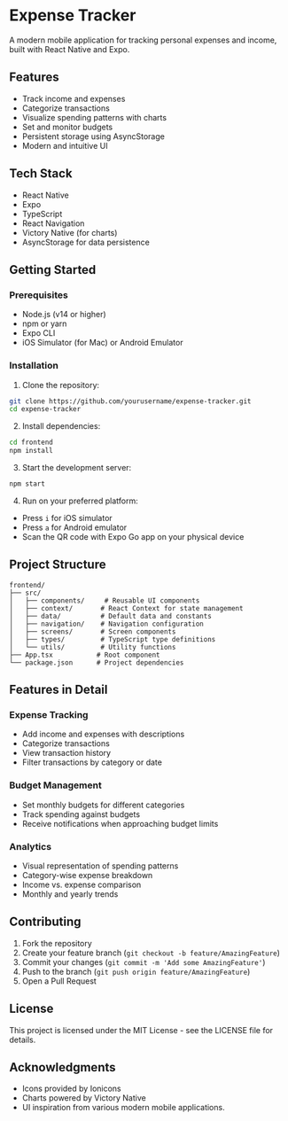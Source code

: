 # Expense Tracker

A modern mobile application for tracking personal expenses and income, built with React Native and Expo.

## Features

- Track income and expenses
- Categorize transactions
- Visualize spending patterns with charts
- Set and monitor budgets
- Persistent storage using AsyncStorage
- Modern and intuitive UI

## Tech Stack

- React Native
- Expo
- TypeScript
- React Navigation
- Victory Native (for charts)
- AsyncStorage for data persistence

## Getting Started

### Prerequisites

- Node.js (v14 or higher)
- npm or yarn
- Expo CLI
- iOS Simulator (for Mac) or Android Emulator

### Installation

1. Clone the repository:
```bash
git clone https://github.com/yourusername/expense-tracker.git
cd expense-tracker
```

2. Install dependencies:
```bash
cd frontend
npm install
```

3. Start the development server:
```bash
npm start
```

4. Run on your preferred platform:
- Press `i` for iOS simulator
- Press `a` for Android emulator
- Scan the QR code with Expo Go app on your physical device

## Project Structure

```
frontend/
├── src/
│   ├── components/     # Reusable UI components
│   ├── context/       # React Context for state management
│   ├── data/          # Default data and constants
│   ├── navigation/    # Navigation configuration
│   ├── screens/       # Screen components
│   ├── types/         # TypeScript type definitions
│   └── utils/         # Utility functions
├── App.tsx           # Root component
└── package.json      # Project dependencies
```

## Features in Detail

### Expense Tracking
- Add income and expenses with descriptions
- Categorize transactions
- View transaction history
- Filter transactions by category or date

### Budget Management
- Set monthly budgets for different categories
- Track spending against budgets
- Receive notifications when approaching budget limits

### Analytics
- Visual representation of spending patterns
- Category-wise expense breakdown
- Income vs. expense comparison
- Monthly and yearly trends

## Contributing

1. Fork the repository
2. Create your feature branch (`git checkout -b feature/AmazingFeature`)
3. Commit your changes (`git commit -m 'Add some AmazingFeature'`)
4. Push to the branch (`git push origin feature/AmazingFeature`)
5. Open a Pull Request

## License

This project is licensed under the MIT License - see the LICENSE file for details.

## Acknowledgments

- Icons provided by Ionicons
- Charts powered by Victory Native
- UI inspiration from various modern mobile applications.
